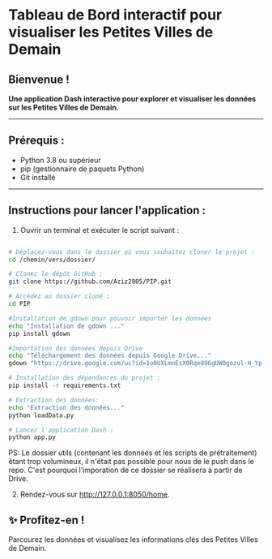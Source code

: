 # Tableau de Bord interactif pour visualiser les Petites Villes de Demain

## Bienvenue !
**Une application Dash interactive pour explorer et visualiser les données sur les Petites Villes de Demain.**

---

## Prérequis :
- Python 3.8 ou supérieur
- pip (gestionnaire de paquets Python)
- Git installé

---

## Instructions pour lancer l'application :

1. Ouvrir un terminal et exécuter le script suivant :

```bash

# Déplacez-vous dans le dossier où vous souhaitez cloner le projet :
cd /chemin/vers/dossier/

# Clonez le dépôt GitHub :
git clone https://github.com/Aziz2805/PIP.git

# Accédez au dossier cloné :
cd PIP

#Installation de gdown pour pouvoir importer les données
echo "Installation de gdown ..."
pip install gdown

#Importation des données depuis Drive
echo "Téléchargement des données depuis Google Drive..."
gdown "https://drive.google.com/uc?id=1o0UXLmnEsX0Rqe896gUW0gozul-H_Yp-" -O "utils.zip" || { echo "Échec du téléchargement. Vérifiez l'ID du fichier."; exit 1; }

# Installation des dépendances du projet :
pip install -r requirements.txt

# Extraction des données:
echo "Extraction des données..."
python loadData.py

# Lancez l'application Dash :
python app.py

```

PS: Le dossier utils (contenant les données et les scripts de prétraitement) étant trop volumineux, il n'était pas possible pour nous de le push dans le repo. C'est pourquoi l'imporation de ce dossier se réalisera à partir de Drive.


2. Rendez-vous sur http://127.0.0.1:8050/home.

## ✨ Profitez-en !

Parcourez les données et visualisez les informations clés des Petites Villes de Demain.
